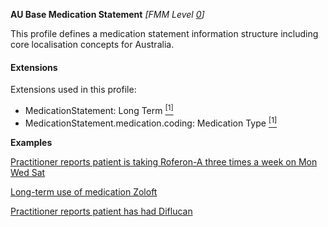 **AU Base Medication Statement**  *[FMM Level [0](http://build.fhir.org/versions.html#maturity)]*

This profile defines a medication statement information structure including core localisation concepts for Australia. 

#### Extensions
Extensions used in this profile:
* MedicationStatement: Long Term [<sup>[1]</sup>](http://hl7.org.au/fhir/StructureDefinition/medication-long-term)
* MedicationStatement.medication.coding: Medication Type [<sup>[1]</sup>](http://hl7.org.au/fhir/StructureDefinition/medication-type)



**Examples**

[Practitioner reports patient is taking Roferon-A three times a week on Mon Wed Sat](MedicationStatement-MedicationStatementexample0.html)

[Long-term use of medication Zoloft](MedicationStatement-MedicationStatementexample1.html)

[Practitioner reports patient has had Diflucan](MedicationStatement-MedicationStatementexample2.html)
